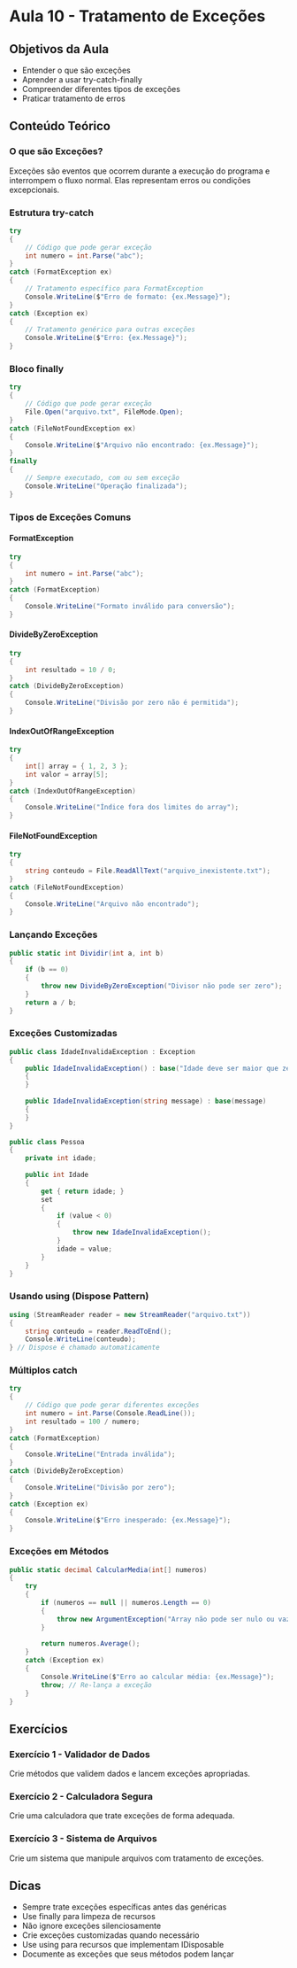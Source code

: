 # Aula 10 - Tratamento de Exceções

## Objetivos da Aula
- Entender o que são exceções
- Aprender a usar try-catch-finally
- Compreender diferentes tipos de exceções
- Praticar tratamento de erros

## Conteúdo Teórico

### O que são Exceções?
Exceções são eventos que ocorrem durante a execução do programa e interrompem o fluxo normal. Elas representam erros ou condições excepcionais.

### Estrutura try-catch
```csharp
try
{
    // Código que pode gerar exceção
    int numero = int.Parse("abc");
}
catch (FormatException ex)
{
    // Tratamento específico para FormatException
    Console.WriteLine($"Erro de formato: {ex.Message}");
}
catch (Exception ex)
{
    // Tratamento genérico para outras exceções
    Console.WriteLine($"Erro: {ex.Message}");
}
```

### Bloco finally
```csharp
try
{
    // Código que pode gerar exceção
    File.Open("arquivo.txt", FileMode.Open);
}
catch (FileNotFoundException ex)
{
    Console.WriteLine($"Arquivo não encontrado: {ex.Message}");
}
finally
{
    // Sempre executado, com ou sem exceção
    Console.WriteLine("Operação finalizada");
}
```

### Tipos de Exceções Comuns

#### FormatException
```csharp
try
{
    int numero = int.Parse("abc");
}
catch (FormatException)
{
    Console.WriteLine("Formato inválido para conversão");
}
```

#### DivideByZeroException
```csharp
try
{
    int resultado = 10 / 0;
}
catch (DivideByZeroException)
{
    Console.WriteLine("Divisão por zero não é permitida");
}
```

#### IndexOutOfRangeException
```csharp
try
{
    int[] array = { 1, 2, 3 };
    int valor = array[5];
}
catch (IndexOutOfRangeException)
{
    Console.WriteLine("Índice fora dos limites do array");
}
```

#### FileNotFoundException
```csharp
try
{
    string conteudo = File.ReadAllText("arquivo_inexistente.txt");
}
catch (FileNotFoundException)
{
    Console.WriteLine("Arquivo não encontrado");
}
```

### Lançando Exceções
```csharp
public static int Dividir(int a, int b)
{
    if (b == 0)
    {
        throw new DivideByZeroException("Divisor não pode ser zero");
    }
    return a / b;
}
```

### Exceções Customizadas
```csharp
public class IdadeInvalidaException : Exception
{
    public IdadeInvalidaException() : base("Idade deve ser maior que zero")
    {
    }
    
    public IdadeInvalidaException(string message) : base(message)
    {
    }
}

public class Pessoa
{
    private int idade;
    
    public int Idade
    {
        get { return idade; }
        set
        {
            if (value < 0)
            {
                throw new IdadeInvalidaException();
            }
            idade = value;
        }
    }
}
```

### Usando using (Dispose Pattern)
```csharp
using (StreamReader reader = new StreamReader("arquivo.txt"))
{
    string conteudo = reader.ReadToEnd();
    Console.WriteLine(conteudo);
} // Dispose é chamado automaticamente
```

### Múltiplos catch
```csharp
try
{
    // Código que pode gerar diferentes exceções
    int numero = int.Parse(Console.ReadLine());
    int resultado = 100 / numero;
}
catch (FormatException)
{
    Console.WriteLine("Entrada inválida");
}
catch (DivideByZeroException)
{
    Console.WriteLine("Divisão por zero");
}
catch (Exception ex)
{
    Console.WriteLine($"Erro inesperado: {ex.Message}");
}
```

### Exceções em Métodos
```csharp
public static decimal CalcularMedia(int[] numeros)
{
    try
    {
        if (numeros == null || numeros.Length == 0)
        {
            throw new ArgumentException("Array não pode ser nulo ou vazio");
        }
        
        return numeros.Average();
    }
    catch (Exception ex)
    {
        Console.WriteLine($"Erro ao calcular média: {ex.Message}");
        throw; // Re-lança a exceção
    }
}
```

## Exercícios

### Exercício 1 - Validador de Dados
Crie métodos que validem dados e lancem exceções apropriadas.

### Exercício 2 - Calculadora Segura
Crie uma calculadora que trate exceções de forma adequada.

### Exercício 3 - Sistema de Arquivos
Crie um sistema que manipule arquivos com tratamento de exceções.

## Dicas
- Sempre trate exceções específicas antes das genéricas
- Use finally para limpeza de recursos
- Não ignore exceções silenciosamente
- Crie exceções customizadas quando necessário
- Use using para recursos que implementam IDisposable
- Documente as exceções que seus métodos podem lançar 